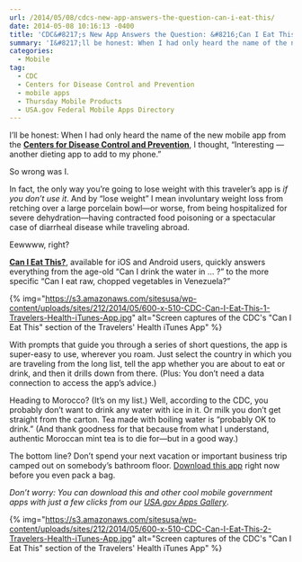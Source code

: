 ```yaml
---
url: /2014/05/08/cdcs-new-app-answers-the-question-can-i-eat-this/
date: 2014-05-08 10:16:13 -0400
title: 'CDC&#8217;s New App Answers the Question: &#8216;Can I Eat This?&#8217;'
summary: 'I&#8217;ll be honest: When I had only heard the name of the new mobile app from the Centers for Disease Control and Prevention, I thought, &#8220;Interesting&nbsp;&mdash; another dieting app to add to my phone.&#8221; So wrong was I. In fact, the only way you&#8217;re going to lose weight with this traveler&#8217;s app is if you'
categories:
  - Mobile
tag:
  - CDC
  - Centers for Disease Control and Prevention
  - mobile apps
  - Thursday Mobile Products
  - USA.gov Federal Mobile Apps Directory
---
```


I&#8217;ll be honest: When I had only heard the name of the new mobile app from the **[Centers for Disease Control and Prevention](http://www.cdc.gov/)**, I thought, &#8220;Interesting — another dieting app to add to my phone.&#8221;

So wrong was I.

In fact, the only way you&#8217;re going to lose weight with this traveler&#8217;s app is _if you don&#8217;t use it_. And by &#8220;lose weight&#8221; I mean involuntary weight loss from retching over a large porcelain bowl—or worse, from being hospitalized for severe dehydration—having contracted food poisoning or a spectacular case of diarrheal disease while traveling abroad.

Eewwww, right?

[**Can I Eat This?**](http://wwwnc.cdc.gov/travel/page/apps-about), available for iOS and Android users, quickly answers everything from the age-old &#8220;Can I drink the water in &#8230; ?&#8221; to the more specific &#8220;Can I eat raw, chopped vegetables in Venezuela?&#8221;

{% img="https://s3.amazonaws.com/sitesusa/wp-content/uploads/sites/212/2014/05/600-x-510-CDC-Can-I-Eat-This-1-Travelers-Health-iTunes-App.jpg" alt="Screen captures of the CDC's "Can I Eat This" section of the Travelers' Health iTunes App" %}

With prompts that guide you through a series of short questions, the app is super-easy to use, wherever you roam. Just select the country in which you are traveling from the long list, tell the app whether you are about to eat or drink, and then it drills down from there. (Plus: You don&#8217;t need a data connection to access the app&#8217;s advice.)

Heading to Morocco? (It&#8217;s on my list.) Well, according to the CDC, you probably don&#8217;t want to drink any water with ice in it. Or milk you don&#8217;t get straight from the carton. Tea made with boiling water is &#8220;probably OK to drink.&#8221; (And thank goodness for that because from what I understand, authentic Moroccan mint tea is to die for—but in a good way.)

The bottom line? Don&#8217;t spend your next vacation or important business trip camped out on somebody&#8217;s bathroom floor. [Download this app](http://wwwnc.cdc.gov/travel/page/apps-about) right now before you even pack a bag.

_Don’t worry: You can download this and other cool mobile government apps with just a few clicks from our [USA.gov Apps Gallery](http://apps.usa.gov/)_.

{% img="https://s3.amazonaws.com/sitesusa/wp-content/uploads/sites/212/2014/05/600-x-510-CDC-Can-I-Eat-This-2-Travelers-Health-iTunes-App.jpg" alt="Screen captures of the CDC's "Can I Eat This" section of the Travelers' Health iTunes App" %}